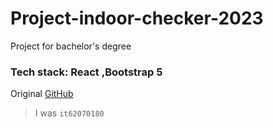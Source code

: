 # Project-indoor-checker-2023
Project for bachelor's degree

### Tech stack: React ,Bootstrap 5

Original [GitHub](https://github.com/OverEarth12/project-indoor-beacon-checker)
> I was `it62070180`
